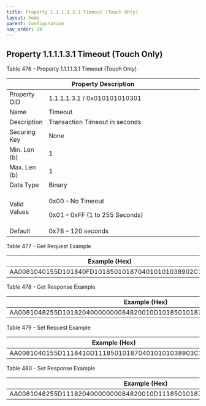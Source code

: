 ```yaml
---
title: Property 1.1.1.1.3.1 Timeout (Touch Only)
layout: home
parent: Configuration
nav_order: 29
---
```


## Property 1.1.1.1.3.1 Timeout (Touch Only)

Table 476 - Property 1.1.1.1.3.1 Timeout (Touch Only)

<table>
<colgroup>
<col style="width: 14%" />
<col style="width: 85%" />
</colgroup>
<thead>
<tr>
<th colspan="2">Property Description</th>
</tr>
</thead>
<tbody>
<tr>
<td>Property OID</td>
<td>1.1.1.1.3.1 / 0x010101010301</td>
</tr>
<tr>
<td>Name</td>
<td>Timeout</td>
</tr>
<tr>
<td>Description</td>
<td>Transaction Timeout in seconds</td>
</tr>
<tr>
<td>Securing Key</td>
<td>None</td>
</tr>
<tr>
<td>Min. Len (b)</td>
<td>1</td>
</tr>
<tr>
<td>Max. Len (b)</td>
<td>1</td>
</tr>
<tr>
<td>Data Type</td>
<td>Binary</td>
</tr>
<tr>
<td>Valid Values</td>
<td><p>0x00 – No Timeout</p>
<p>0x01 – 0xFF (1 to 255 Seconds)</p></td>
</tr>
<tr>
<td>Default</td>
<td>0x78 – 120 seconds</td>
</tr>
</tbody>
</table>

Table 477 - Get Request Example

| Example (Hex)                                      |
|----------------------------------------------------|
| AA0081040155D101840FD1018501018704010101038902C100 |

Table 478 - Get Response Example

| Example (Hex)                                                        |
|----------------------------------------------------------------------|
| AA0081048255D10182040000000084820010D1018501018704010101038903C10178 |

Table 479 - Set Request Example

| Example (Hex)                                        |
|------------------------------------------------------|
| AA0081040155D1118410D1118501018704010101038903C10150 |

Table 480 - Set Response Example

| Example (Hex)                                                        |
|----------------------------------------------------------------------|
| AA0081048255D11182040000000084820010D1118501018704010101038903C10150 |

##
